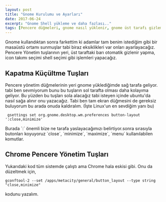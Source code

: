 ```yaml
---
layout: post
title: "Gnome Kurulumu ve Ayarları"
date: 2017-06-24
excerpt: "Gnome Shell yükleme ve daha fazlası.."
tags: [Pencere düğmeleri, gnome nasıl yüklenir, gnome üst tarafı gizleme, gnome tema yükleme]
---
```

Gnome kullandıktan sonra farkettim ki adamlar tam benim istediğim gibi bir masaüstü ortamı sunmuşlar tabi biraz eksiklikleri var onları ayarlayacağız. Pencere Yönetim tuşlarının yeri, üst taraftaki barı otomatik gizlenir yapma, icon takımı seçimi shell seçimi gibi işlemleri yapacağız.

Kapatma Küçültme Tuşları
---

Pencere yönetim düğmelerinin yeri gnome yüklediğimde sağ tarafa geliyor. tabi ben sevmiyorum bunu bu tuşların sol tarafta olması daha kolayıma geliyor. Bu yüzden bu tuşları sola alacağız tabi isteyen içinde ubuntu'da nasıl sağa alınır onu yazacağız. Tabi ben tam ekran düğmesini de  gereksiz buluyorum bu arada onuda kaldıralım. (İşte Linux'un en sevdiğim yanı bu) 

     gsettings set org.gnome.desktop.wm.preferences button-layout ':close,minimize'

Burada ´:´ önemli bize ne tarafa yaslayacağımızı belirtiyor.sonra sırasıyla butonları koyuyoruz ´close´, ´minimize´, ´maximize´, ´menu´ kullanılabilen komutlar.

Chrome Pencere Yönetim Tuşları
---
Yukarıdaki kod tüm sistemde çalıştı ama Chrome hala eskisi gibi. Onu da düzeltmek için,

`gconftool-2 --set /apps/metacity/general/button_layout --type string "close,minimize"`

kodunu yazalım.
